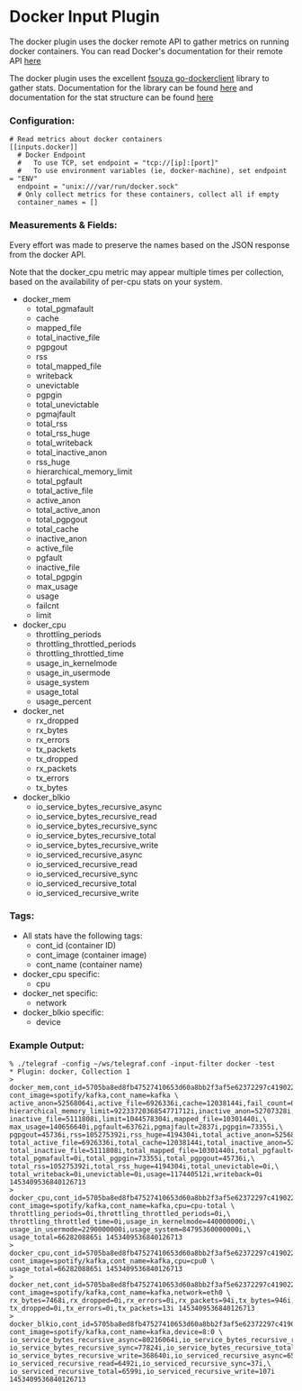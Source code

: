 # Docker Input Plugin

The docker plugin uses the docker remote API to gather metrics on running
docker containers. You can read Docker's documentation for their remote API
[here](https://docs.docker.com/engine/reference/api/docker_remote_api_v1.20/#get-container-stats-based-on-resource-usage)

The docker plugin uses the excellent
[fsouza go-dockerclient](https://github.com/fsouza/go-dockerclient) library to
gather stats. Documentation for the library can be found
[here](https://godoc.org/github.com/fsouza/go-dockerclient) and documentation
for the stat structure can be found
[here](https://godoc.org/github.com/fsouza/go-dockerclient#Stats)

### Configuration:

```
# Read metrics about docker containers
[[inputs.docker]]
  # Docker Endpoint
  #   To use TCP, set endpoint = "tcp://[ip]:[port]"
  #   To use environment variables (ie, docker-machine), set endpoint = "ENV"
  endpoint = "unix:///var/run/docker.sock"
  # Only collect metrics for these containers, collect all if empty
  container_names = []
```

### Measurements & Fields:

Every effort was made to preserve the names based on the JSON response from the
docker API.

Note that the docker_cpu metric may appear multiple times per collection, based
on the availability of per-cpu stats on your system.

- docker_mem
    - total_pgmafault
    - cache
    - mapped_file
    - total_inactive_file
    - pgpgout
    - rss
    - total_mapped_file
    - writeback
    - unevictable
    - pgpgin
    - total_unevictable
    - pgmajfault
    - total_rss
    - total_rss_huge
    - total_writeback
    - total_inactive_anon
    - rss_huge
    - hierarchical_memory_limit
    - total_pgfault
    - total_active_file
    - active_anon
    - total_active_anon
    - total_pgpgout
    - total_cache
    - inactive_anon
    - active_file
    - pgfault
    - inactive_file
    - total_pgpgin
    - max_usage
    - usage
    - failcnt
    - limit
- docker_cpu
    - throttling_periods
    - throttling_throttled_periods
    - throttling_throttled_time
    - usage_in_kernelmode
    - usage_in_usermode
    - usage_system
    - usage_total
    - usage_percent
- docker_net
    - rx_dropped
    - rx_bytes
    - rx_errors
    - tx_packets
    - tx_dropped
    - rx_packets
    - tx_errors
    - tx_bytes
- docker_blkio
    - io_service_bytes_recursive_async
    - io_service_bytes_recursive_read
    - io_service_bytes_recursive_sync
    - io_service_bytes_recursive_total
    - io_service_bytes_recursive_write
    - io_serviced_recursive_async
    - io_serviced_recursive_read
    - io_serviced_recursive_sync
    - io_serviced_recursive_total
    - io_serviced_recursive_write

### Tags:

- All stats have the following tags:
    - cont_id (container ID)
    - cont_image (container image)
    - cont_name (container name)
- docker_cpu specific:
    - cpu
- docker_net specific:
    - network
- docker_blkio specific:
    - device

### Example Output:

```
% ./telegraf -config ~/ws/telegraf.conf -input-filter docker -test
* Plugin: docker, Collection 1
> docker_mem,cont_id=5705ba8ed8fb47527410653d60a8bb2f3af5e62372297c419022a3cc6d45d848,\
cont_image=spotify/kafka,cont_name=kafka \
active_anon=52568064i,active_file=6926336i,cache=12038144i,fail_count=0i,\
hierarchical_memory_limit=9223372036854771712i,inactive_anon=52707328i,\
inactive_file=5111808i,limit=1044578304i,mapped_file=10301440i,\
max_usage=140656640i,pgfault=63762i,pgmajfault=2837i,pgpgin=73355i,\
pgpgout=45736i,rss=105275392i,rss_huge=4194304i,total_active_anon=52568064i,\
total_active_file=6926336i,total_cache=12038144i,total_inactive_anon=52707328i,\
total_inactive_file=5111808i,total_mapped_file=10301440i,total_pgfault=63762i,\
total_pgmafault=0i,total_pgpgin=73355i,total_pgpgout=45736i,\
total_rss=105275392i,total_rss_huge=4194304i,total_unevictable=0i,\
total_writeback=0i,unevictable=0i,usage=117440512i,writeback=0i 1453409536840126713
> docker_cpu,cont_id=5705ba8ed8fb47527410653d60a8bb2f3af5e62372297c419022a3cc6d45d848,\
cont_image=spotify/kafka,cont_name=kafka,cpu=cpu-total \
throttling_periods=0i,throttling_throttled_periods=0i,\
throttling_throttled_time=0i,usage_in_kernelmode=440000000i,\
usage_in_usermode=2290000000i,usage_system=84795360000000i,\
usage_total=6628208865i 1453409536840126713
> docker_cpu,cont_id=5705ba8ed8fb47527410653d60a8bb2f3af5e62372297c419022a3cc6d45d848,\
cont_image=spotify/kafka,cont_name=kafka,cpu=cpu0 \
usage_total=6628208865i 1453409536840126713
> docker_net,cont_id=5705ba8ed8fb47527410653d60a8bb2f3af5e62372297c419022a3cc6d45d848,\
cont_image=spotify/kafka,cont_name=kafka,network=eth0 \
rx_bytes=7468i,rx_dropped=0i,rx_errors=0i,rx_packets=94i,tx_bytes=946i,\
tx_dropped=0i,tx_errors=0i,tx_packets=13i 1453409536840126713
> docker_blkio,cont_id=5705ba8ed8fb47527410653d60a8bb2f3af5e62372297c419022a3cc6d45d848,\
cont_image=spotify/kafka,cont_name=kafka,device=8:0 \
io_service_bytes_recursive_async=80216064i,io_service_bytes_recursive_read=79925248i,\
io_service_bytes_recursive_sync=77824i,io_service_bytes_recursive_total=80293888i,\
io_service_bytes_recursive_write=368640i,io_serviced_recursive_async=6562i,\
io_serviced_recursive_read=6492i,io_serviced_recursive_sync=37i,\
io_serviced_recursive_total=6599i,io_serviced_recursive_write=107i 1453409536840126713
```
